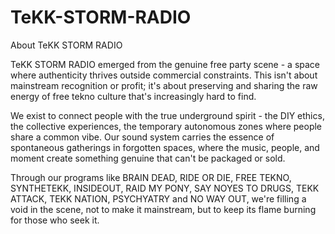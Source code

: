 # TeKK-STORM-RADIO
About TeKK STORM RADIO

TeKK STORM RADIO emerged from the genuine free party scene - a space where authenticity thrives outside commercial constraints. This isn't about mainstream recognition or profit; it's about preserving and sharing the raw energy of free tekno culture that's increasingly hard to find.

We exist to connect people with the true underground spirit - the DIY ethics, the collective experiences, the temporary autonomous zones where people share a common vibe. Our sound system carries the essence of spontaneous gatherings in forgotten spaces, where the music, people, and moment create something genuine that can't be packaged or sold.

Through our programs like BRAIN DEAD, RIDE OR DIE, FREE TEKNO, SYNTHETEKK, INSIDEOUT, RAID MY PONY, SAY NOYES TO DRUGS, TEKK ATTACK, TEKK NATION, PSYCHYATRY and NO WAY OUT, we're filling a void in the scene, not to make it mainstream, but to keep its flame burning for those who seek it.
